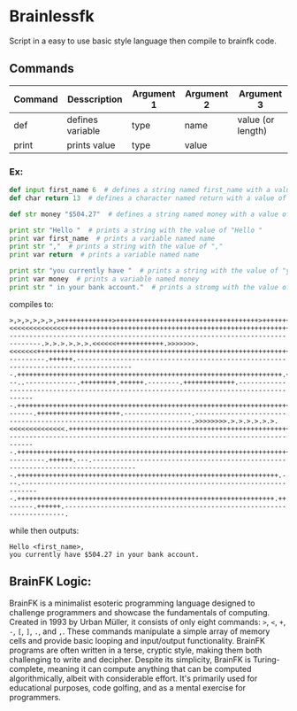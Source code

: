 # Brainlessfk
 Script in a easy to use basic style language then compile to brainfk code.

## Commands
| Command | Desscription | Argument 1 | Argument 2 | Argument 3 |
| - | - | - | - | - |
| def | defines variable | type | name | value (or length) |
| print | prints value | type | value |
### Ex:
```py
def input first_name 6  # defines a string named first_name with a value found in input of length 6 (if name is shorter, _ the remaining time and if it is longer then paraphrase)
def char return 13  # defines a character named return with a value of 13 (ascii of carriage return)

def str money "$504.27"  # defines a string named money with a value of "$504.27"

print str "Hello "  # prints a string with the value of "Hello "
print var first_name  # prints a variable named name
print str ","  # prints a string with the value of ","
print var return  # prints a variable named name

print str "you currently have "  # prints a string with the value of "you currently have "
print var money  # prints a variable named money
print str " in your bank account."  # prints a stromg with the value of " in your bank account."
```
compiles to:
```
>,>,>,>,>,>,>+++++++++++++>++++++++++++++++++++++++++++++++++++>+++++++++++++++++++++++++++++++++++++++++++++++++++++>++++++++++++++++++++++++++++++++++++++++++++++++>++++++++++++++++++++++++++++++++++++++++++++++++++++>++++++++++++++++++++++++++++++++++++++++++++++>++++++++++++++++++++++++++++++++++++++++++++++++++>+++++++++++++++++++++++++++++++++++++++++++++++++++++++<<<<<<<<<<<<<<++++++++++++++++++++++++++++++++++++++++++++++++++++++++++++++++++++++++.+++++++++++++++++++++++++++++.+++++++..+++.-------------------------------------------------------------------------------.>.>.>.>.>.>.<<<<<<++++++++++++.>>>>>>>.<<<<<<<+++++++++++++++++++++++++++++++++++++++++++++++++++++++++++++++++++++++++++++.----------.++++++.-------------------------------------------------------------------------------------.+++++++++++++++++++++++++++++++++++++++++++++++++++++++++++++++++++.++++++++++++++++++.---..-------------.+++++++++.++++++.--------.+++++++++++++.-----------------------------------------------------------------------------------------.++++++++++++++++++++++++++++++++++++++++++++++++++++++++++++++++++++++++.-------.+++++++++++++++++++++.-----------------.---------------------------------------------------------------------.>>>>>>>>.>.>.>.>.>.>.<<<<<<<<<<<<<<.+++++++++++++++++++++++++++++++++++++++++++++++++++++++++++++++++++++++++.+++++.------------------------------------------------------------------------------.+++++++++++++++++++++++++++++++++++++++++++++++++++++++++++++++++++++++++++++++++++++++++.----------.++++++.---.----------------------------------------------------------------------------------.++++++++++++++++++++++++++++++++++++++++++++++++++++++++++++++++++.-.+++++++++++++.---.---------------------------------------------------------------------------.+++++++++++++++++++++++++++++++++++++++++++++++++++++++++++++++++.++..++++++++++++.++++++.-------.++++++.----------------------------------------------------------------------.
```
while then outputs:
```
Hello <first_name>,
you currently have $504.27 in your bank account.
```
## BrainFK Logic:
BrainFK is a minimalist esoteric programming language designed to challenge programmers and showcase the fundamentals of computing. Created in 1993 by Urban Müller, it consists of only eight commands: `>`, `<`, `+`, `-`, `[`, `]`, `.`, and `,`. These commands manipulate a simple array of memory cells and provide basic looping and input/output functionality. BrainFK programs are often written in a terse, cryptic style, making them both challenging to write and decipher. Despite its simplicity, BrainFK is Turing-complete, meaning it can compute anything that can be computed algorithmically, albeit with considerable effort. It's primarily used for educational purposes, code golfing, and as a mental exercise for programmers.
